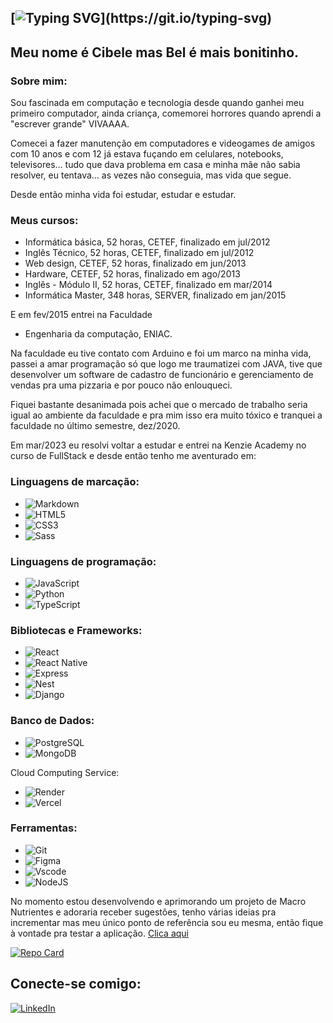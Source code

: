 
## [![Typing SVG](https://readme-typing-svg.demolab.com?font=Pixelify+Sans&weight=500&size=26&duration=2500&pause=2500&color=EEA5F7&background=0D1117&center=true&vCenter=true&multiline=true&random=false&width=435&height=85&lines=Ol%C3%A1%2C+mundo!;+meChamo+%3D+print('Bel'))](https://git.io/typing-svg)

## Meu nome é Cibele mas Bel é mais bonitinho.

### Sobre mim:

Sou fascinada em computação e tecnologia desde quando ganhei meu primeiro computador, ainda criança, comemorei horrores quando aprendi a "escrever grande" VIVAAAA.

Comecei a fazer manutenção em computadores e videogames de amigos com 10 anos e com 12 já estava fuçando em celulares, notebooks, televisores... tudo que dava problema em casa e minha mãe não sabia resolver, eu tentava... as vezes não conseguia, mas vida que segue.

Desde então minha vida foi estudar, estudar e estudar.

### Meus cursos:

* Informática básica, 52 horas, CETEF, finalizado em jul/2012
* Inglês Técnico,  52 horas, CETEF, finalizado em jul/2012
* Web design, CETEF, 52 horas, finalizado em jun/2013
* Hardware, CETEF, 52 horas, finalizado em ago/2013
* Inglês - Módulo II, 52 horas, CETEF, finalizado em mar/2014
* Informática Master, 348 horas, SERVER, finalizado em jan/2015

E em fev/2015 entrei na Faculdade

* Engenharia da computação, ENIAC.

Na faculdade eu tive contato com Arduino e foi um marco na minha vida, passei a amar programação só que logo me traumatizei com JAVA, tive que desenvolver um software de cadastro de funcionário e gerenciamento de vendas pra uma pizzaria e por pouco não enlouqueci.

Fiquei bastante desanimada pois achei que o mercado de trabalho seria igual ao ambiente da faculdade e pra mim isso era muito tóxico e tranquei a faculdade no último semestre, dez/2020.

Em mar/2023 eu resolvi voltar a estudar e entrei na Kenzie Academy no curso de FullStack e desde então tenho me aventurado em:

### Linguagens de marcação:

* ![Markdown](https://img.shields.io/badge/Markdown-000?style=for-the-badge&logo=markdown)
* ![HTML5](https://img.shields.io/badge/HTML5-E34F26?style=for-the-badge&logo=html5&logoColor=white)
* ![CSS3](https://img.shields.io/badge/CSS3-1572B6?style=for-the-badge&logo=css3&logoColor=white)
* ![Sass](https://img.shields.io/badge/Sass-000?style=for-the-badge&logo=sass)

### Linguagens de programação:

* ![JavaScript](https://img.shields.io/badge/JavaScript-F7DF1E?style=for-the-badge&logo=javascript&logoColor=black)
* ![Python](https://img.shields.io/badge/python-3670A0?style=for-the-badge&logo=python&logoColor=ffdd54)
* ![TypeScript](https://img.shields.io/badge/TypeScript-007ACC?style=for-the-badge&logo=typescript&logoColor=white)

### Bibliotecas e Frameworks:

* ![React](https://img.shields.io/badge/React-20232A?style=for-the-badge&logo=react&logoColor=61DAFB)
* ![React Native](https://img.shields.io/badge/React_Native-20232A?style=for-the-badge&logo=react&logoColor=61DAFB)
* ![Express](https://img.shields.io/badge/express.js-%23404d59.svg?style=for-the-badge&logo=express&logoColor=%2361DAFB)
* ![Nest](https://img.shields.io/badge/nestjs-%23E0234E.svg?style=for-the-badge&logo=nestjs&logoColor=white)
* ![Django](https://img.shields.io/badge/django-%23092E20.svg?style=for-the-badge&logo=django&logoColor=white)

### Banco de Dados:
* ![PostgreSQL](https://img.shields.io/badge/PostgreSQL-000?style=for-the-badge&logo=postgresql)
* ![MongoDB](https://img.shields.io/badge/MongoDB-%234ea94b.svg?style=for-the-badge&logo=mongodb&logoColor=white)

Cloud Computing Service:
* ![Render](https://img.shields.io/badge/Render-%46E3B7.svg?style=for-the-badge&logo=render&logoColor=white)
* ![Vercel](https://img.shields.io/badge/vercel-%23000000.svg?style=for-the-badge&logo=vercel&logoColor=white)

### Ferramentas:

* ![Git](https://img.shields.io/badge/GIT-E44C30?style=for-the-badge&logo=git&logoColor=white)
* ![Figma](https://img.shields.io/badge/Figma-696969?style=for-the-badge&logo=figma&logoColor=figma)
* ![Vscode](https://img.shields.io/badge/Vscode-007ACC?style=for-the-badge&logo=visual-studio-code&logoColor=white)
* ![NodeJS](https://img.shields.io/badge/node.js-6DA55F?style=for-the-badge&logo=node.js&logoColor=white)

No momento estou desenvolvendo e aprimorando um projeto de Macro Nutrientes e adoraria receber sugestões, tenho várias ideias pra incrementar mas meu único ponto de referência sou eu mesma, então fique à vontade pra testar a aplicação. [Clica aqui](https://calc-macro.vercel.app/)


[![Repo Card](https://github-readme-stats.vercel.app/api/pin/?username=belparra&repo=MacroNutrients&bg_color=000&border_color=30A3DC&show_icons=true&icon_color=30A3DC&title_color=E94D5F&text_color=FFF)](https://github.com/belparra/MacroNutrients)

## Conecte-se comigo:

[![LinkedIn](https://img.shields.io/badge/LinkedIn-0077B5?style=for-the-badge&logo=linkedin&logoColor=white)](https://www.linkedin.com/in/cibele-parra-9a2806243/)